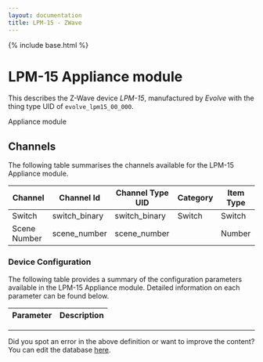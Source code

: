 ```yaml
---
layout: documentation
title: LPM-15 - ZWave
---
```


{% include base.html %}

# LPM-15 Appliance module

This describes the Z-Wave device *LPM-15*, manufactured by *Evolve* with the thing type UID of ```evolve_lpm15_00_000```. 

Appliance module


## Channels
The following table summarises the channels available for the LPM-15 Appliance module.

| Channel | Channel Id | Channel Type UID | Category | Item Type |
|---------|------------|------------------|----------|-----------|
| Switch | switch_binary | switch_binary | Switch | Switch |
| Scene Number | scene_number | scene_number |  | Number |


### Device Configuration
The following table provides a summary of the configuration parameters available in the LPM-15 Appliance module.
Detailed information on each parameter can be found below.

| Parameter   | Description |
|-------------|-------------|


---

Did you spot an error in the above definition or want to improve the content?
You can edit the database [here](http://www.cd-jackson.com/index.php/zwave/zwave-device-database/zwave-device-list/devicesummary/580).
